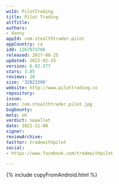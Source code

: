 ```yaml
---
wsId: PilotTrading
title: Pilot Trading
altTitle: 
authors:
- danny
appId: com.stealthtrader.pilot
appCountry: ca
idd: 1267973706
released: 2017-08-25
updated: 2022-02-15
version: 6.02.377
stars: 3.85
reviews: 20
size: '32823296'
website: http://www.pilottrading.co
repository: 
issue: 
icon: com.stealthtrader.pilot.jpg
bugbounty: 
meta: ok
verdict: nowallet
date: 2021-11-08
signer: 
reviewArchive: 
twitter: tradewithpilot
social:
- https://www.facebook.com/tradewithpilot

---
```


{% include copyFromAndroid.html %}

